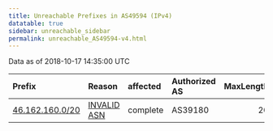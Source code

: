 ```yaml
---
title: Unreachable Prefixes in AS49594 (IPv4)
datatable: true
sidebar: unreachable_sidebar
permalink: unreachable_AS49594-v4.html
---
```


Data as of 2018-10-17 14:35:00 UTC


<div class="datatable-begin"></div>

| Prefix                                                   | Reason                                                                                                 | affected   | Authorized AS   |   MaxLength | Anchor                                         |   unreachable /24s |
|:---------------------------------------------------------|:-------------------------------------------------------------------------------------------------------|:-----------|:----------------|------------:|:-----------------------------------------------|-------------------:|
| [46.162.160.0/20](https://stat.ripe.net/46.162.160.0/20) | [INVALID ASN](https://rpki-validator.ripe.net/announcement-preview?asn=AS49594&prefix=46.162.160.0/20) | complete   | AS39180         |          20 | [RIPE](unreachable_RIPE_NCC_RPKI_Root-v4.html) |                 16 |

<div class="datatable-end"></div>